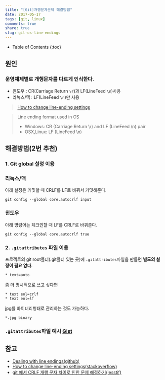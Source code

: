 ```yaml
---
title: "[Git]개행문자문제 해결방법"
date: 2017-05-17
tags: [git, linux]
comments: true
share: true
slug: git-os-line-endings
---
```


- Table of Contents
  {:toc}

## 원인

### 운영체제별로 개행문자를 다르게 인식한다.

- 윈도우 : CR(Carriage Return `\r`)과 LF(LineFeed `\n`)사용
- 리눅스/맥 : LF(LineFeed `\n`)만 사용

> [How to change line-ending settings][stackoverflow]

> Line ending format used in OS
>
> - Windows: CR (Carriage Return \r) and LF (LineFeed \n) pair
> - OSX,Linux: LF (LineFeed \n)

## 해결방법(2번 추천)

### 1. Git global 설정 이용

### 리눅스/맥

아래 설정은 커밋할 때 CRLF를 LF로 바꿔서 커밋해준다.

```
git config --global core.autocrlf input
```

### 윈도우

아래 명령어는 체크인할 때 LF를 CRLF로 바꿔준다.

```
git config --global core.autocrlf true
```

### 2. `.gitattributes` 파일 이용

프로젝트의 git root폴더(.git폴더 있는 곳)에 `.gitattributes`파일을 만들면 **별도의 설정이 필요 없다.**

```
* text=auto
```

좀 더 명시적으로 쓰고 싶다면

```
* text eol=crlf
* text eol=lf
```

jpg를 바이너리형태로 관리하는 것도 가능하다.

```
*.jpg binary
```

### `.gitattributes`파일 예시 [Gist](https://gist.github.com)

<script src="https://gist.github.com/qvil/10ba39ee4451278cb8b8222cb7617311.js"></script>

## 참고

- [Dealing with line endings(github)][github]
- [How to change line-ending settings(stackoverflow)][stackoverflow]
- [git 에서 CRLF 개행 문자 차이로 인한 문제 해결하기(lesstif)][lesstif]

<!-- 링크 -->

[github]: https://help.github.com/articles/dealing-with-line-endings/
[stackoverflow]: http://stackoverflow.com/questions/10418975/how-to-change-line-ending-settings
[lesstif]: https://www.lesstif.com/pages/viewpage.action?pageId=20776404
